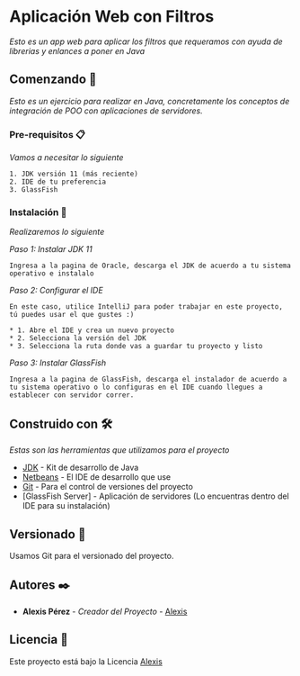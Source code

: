 # Aplicación Web con Filtros

_Esto es un app web para aplicar los filtros que requeramos con ayuda de librerias y enlances a poner en Java_

## Comenzando 🚀

_Esto es un ejercicio para realizar en Java, concretamente los conceptos de integración de POO con aplicaciones de servidores._


### Pre-requisitos 📋

_Vamos a necesitar lo siguiente_

```
1. JDK versión 11 (más reciente)
2. IDE de tu preferencia
3. GlassFish
```

### Instalación 🔧

_Realizaremos lo siguiente_

_Paso 1: Instalar JDK 11_

```
Ingresa a la pagina de Oracle, descarga el JDK de acuerdo a tu sistema operativo e instalalo
```

_Paso 2: Configurar el IDE_

```
En este caso, utilice IntelliJ para poder trabajar en este proyecto, tú puedes usar el que gustes :)

* 1. Abre el IDE y crea un nuevo proyecto
* 2. Selecciona la versión del JDK
* 3. Selecciona la ruta donde vas a guardar tu proyecto y listo
```

_Paso 3: Instalar GlassFish_

```
Ingresa a la pagina de GlassFish, descarga el instalador de acuerdo a tu sistema operativo o lo configuras en el IDE cuando llegues a establecer con servidor correr.
```

## Construido con 🛠️

_Estas son las herramientas que utilizamos para el proyecto_

* [JDK](https://www.oracle.com/mx/java/technologies/javase/jdk11-archive-downloads.html) - Kit de desarrollo de Java
* [Netbeans](https://netbeans.apache.org/download/index.html) - El IDE de desarrollo que use
* [Git](https://www.jetbrains.com/es-es/idea/) - Para el control de versiones del proyecto
* [GlassFish Server] - Aplicación de servidores (Lo encuentras dentro del IDE para su instalación)

## Versionado 📌

Usamos Git para el versionado del proyecto. 

## Autores ✒️

* **Alexis Pérez** - *Creador del Proyecto* - [Alexis](https://github.com/AIcodeJ)

## Licencia 📄

Este proyecto está bajo la Licencia [Alexis](https://github.com/AIcodeJ)
